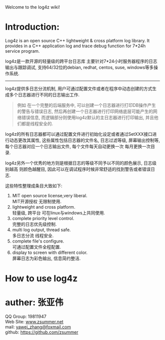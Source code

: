 Welcome to the log4z wiki!  
# Introduction:    

Log4z is an open source C++ lightweight & cross platform log library. It provides in a C++ application log and trace debug function for 7*24h service program.   

log4z是一款开源的轻量级的跨平台日志库 主要针对7*24小时服务器程序的日志输出与跟踪调试, 支持64/32位的debian, redhat, centos, suse, windows等多操作系统.  
***
log4z提供多日志分流机制, 用户可通过配置文件或者在程序中动态创建的方式生成多个日志器进行不同的日志输出工作. 
> 例如 在一个完整的后端服务中, 可以创建一个日志器进行打印DB操作产生的警告与错误日志, 然后再创建一个日志器进行打印网络底层可能产生的网络错误信息, 而逻辑部分则使用log4z默认的主日志器进行打印输出, 并且他们都是线程安全的.  

log4z的所有日志器都可以通过配置文件进行初始化设定或者通过SetXXX接口进行动态更改其属性, 这些属性包括日志器的文件名, 日志过滤等级, 屏幕输出控制等, 每个日志器对应一个日志输出文件, 每个文件每天自动更换一次 每月更换一次目录.  

log4z另外一个优秀的地方则是根据日志的等级不同予以不同的颜色展示, 日志级别越高 则颜色越醒目, 因此可以在调试程序时候非常舒适的找到警告或者错误日志.  

这些特性整理成条目大致如下:
    
1. MIT open source license,very liberal.  
   MIT开源授权 无限制使用. 
2. lightweight and cross platform.  
   轻量级, 跨平台 可在linux与windows上共同使用. 
3. complete priority level control.  
   完整的日志优先级控制.
4. multi log output,  thread safe.  
   多日志分流 线程安全.  
5. complete file's configure.  
   可通过配置文件全程配置.  
6. display to screen with different color.  
   屏幕日志为彩色输出, 信息简约整洁.  
 

   
# How to use log4z  



auther: 张亚伟 
=======  
QQ Group: 19811947  
Web Site: www.zsummer.net  
mail: yawei_zhang@foxmail.com  
github: https://github.com/zsummer  








